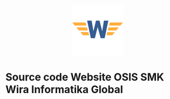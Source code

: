 <p align="center">
  <img src="https://github.com/osiswing/osissmkwing/blob/main/src/assets/osis-wing.png?raw=true" alt="Logo OSIS WING" width="140"/>
</p>

# Source code Website OSIS SMK Wira Informatika Global 
